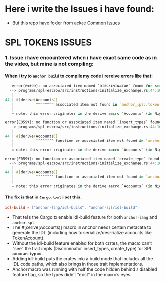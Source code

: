 # Here i write the Issues i have found:
-  But this repo have folder from ackee [Common Issues](https://github.com/ERoydev/school-of-solana-ackee/tree/main/Common%20Issues)

# SPL TOKENS ISSUES
### 1. Issue i have encountered when i have exact same code as in the video, but mine is not compiling:
#### When i try to `anchor build` to compile my code i receive errors like that:
```rs
   error[E0599]: no associated item named `DISCRIMINATOR` found for struct `anchor_spl::token::TokenAccount` in the current scope
  --> programs/spl-escrow/src/instructions/initialize_exchange.rs:44:10
   |
44 | #[derive(Accounts)]
   |          ^^^^^^^^ associated item not found in `anchor_spl::token::TokenAccount`
   |
   = note: this error originates in the derive macro `Accounts` (in Nightly builds, run with -Z macro-backtrace for more info)

error[E0599]: no function or associated item named `insert_types` found for struct `anchor_spl::token::TokenAccount` in the current scope
  --> programs/spl-escrow/src/instructions/initialize_exchange.rs:44:10
   |
44 | #[derive(Accounts)]
   |          ^^^^^^^^ function or associated item not found in `anchor_spl::token::TokenAccount`
   |
   = note: this error originates in the derive macro `Accounts` (in Nightly builds, run with -Z macro-backtrace for more info)

error[E0599]: no function or associated item named `create_type` found for struct `anchor_spl::token::Mint` in the current scope
  --> programs/spl-escrow/src/instructions/initialize_exchange.rs:44:10
   |
44 | #[derive(Accounts)]
   |          ^^^^^^^^ function or associated item not found in `anchor_spl::token::Mint`
   |
   = note: this error originates in the derive macro `Accounts` (in Nightly builds, run with -Z macro-backtrace for more info)
```

#### The fix is that in `Cargo.toml` i set this:
```toml
idl-build = ["anchor-lang/idl-build", "anchor-spl/idl-build"]
```
- That tells the Cargo to enable idl-build feature for both `anchor-lang` and `anchor-spl`.
- The #[derive(Accounts)] macro in Anchor needs certain metadata to generate the IDL (including how to serialize/deserialize accounts like TokenAccount).
- Without the idl-build feature enabled for both crates, the macro can’t “see” the trait impls (Discriminator, insert_types, create_type) for SPL account types.
- Adding idl-build puts the crates into a build mode that includes all the IDL code paths, which also brings in those trait implementations.
- Anchor macro was running with half the code hidden behind a disabled feature flag, so the types didn’t “exist” in the macro’s eyes.
